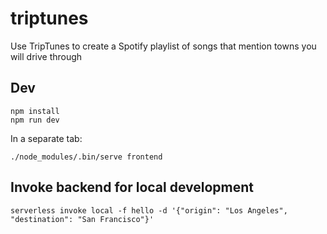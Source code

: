 # triptunes
Use TripTunes to create a Spotify playlist of songs that mention towns you will drive through

## Dev

    npm install
    npm run dev

In a separate tab:

    ./node_modules/.bin/serve frontend

## Invoke backend for local development

    serverless invoke local -f hello -d '{"origin": "Los Angeles", "destination": "San Francisco"}'

